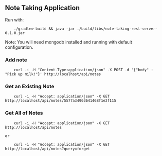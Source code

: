 ## Note Taking Application

Run with:
```
    ./gradlew build && java -jar ./build/libs/note-taking-rest-server-0.1.0.jar
```

Note: You will need mongodb installed and running with default configuration.

### Add note
```
    curl -i -H "Content-Type:application/json" -X POST -d '{"body" : "Pick up milk!"}' http://localhost/api/notes
```

### Get an Existing Note
```
    curl -i -H "Accept: application/json" -X GET http://localhost/api/notes/5577a34903641468f1e2f115
```

### Get All of Notes
```
    curl -i -H "Accept: application/json" -X GET http://localhost/api/notes
```
    or
```
    curl -i -H "Accept: application/json" -X GET http://localhost/api/notes?query=forget
```
